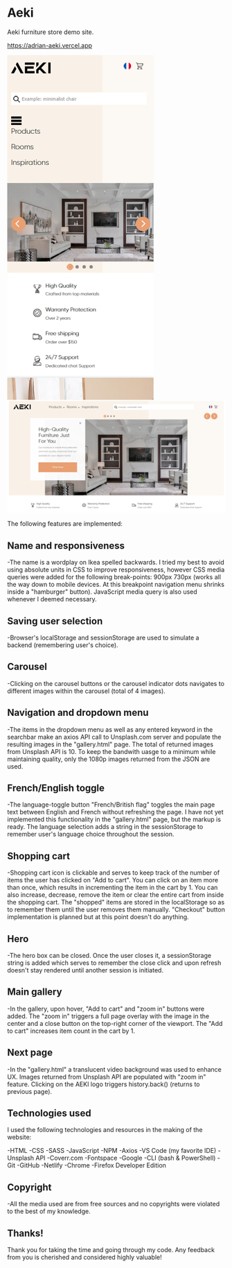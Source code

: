 # Aeki

Aeki furniture store demo site.

https://adrian-aeki.vercel.app

![alt text](https://github.com/hyperstone6/Aeki/blob/main/mobile-screenshot.png?raw=true) ![alt text](https://github.com/hyperstone6/Aeki/blob/main/desktop-screenshot.png?raw=true)


The following features are implemented:

## Name and responsiveness
-The name is a wordplay on Ikea spelled backwards. I tried my best to avoid using absolute units in CSS to improve responsiveness, however CSS media queries were added for the following break-points: 900px 730px (works all the way down to mobile devices. At this breakpoint navigation menu shrinks inside a "hamburger" button). JavaScript media query is also used whenever I deemed necessary.

## Saving user selection
-Browser's localStorage and sessionStorage are used to simulate a backend (remembering user's choice).

## Carousel
-Clicking on the carousel buttons or the carousel indicator dots navigates to different images within the carousel (total of 4 images).

## Navigation and dropdown menu
-The items in the dropdown menu as well as any entered keyword in the searchbar make an axios API call to Unsplash.com server and populate the resulting images in the "gallery.html" page. The total of returned images from Unsplash API is 10. To keep the bandwith uasge to a minimum while maintaining quality, only the 1080p images returned from the JSON are used.

## French/English toggle
-The language-toggle button "French/British flag" toggles the main page text between English and French without refreshing the page. I have not yet implemented this functionality in the "gallery.html" page, but the markup is ready. The language selection adds a string in the sessionStorage to remember user's language choice throughout the session.

## Shopping cart
-Shopping cart icon is clickable and serves to keep track of the number of items the user has clicked on "Add to cart". You can click on an item more than once, which results in incrementing the item in the cart by 1. You can also increase, decrease, remove the item or clear the entire cart from inside the shopping cart. The "shopped" items are stored in the localStorage so as to remember them until the user removes them manually. "Checkout" button implementation is planned but at this point doesn't do anything.

## Hero
-The hero box can be closed. Once the user closes it, a sessionStorage string is added which serves to remember the close click and upon refresh doesn't stay rendered until another session is initiated.

## Main gallery
-In the gallery, upon hover, "Add to cart" and "zoom in" buttons were added. The "zoom in" triggers a full page overlay with the image in the center and a close button on the top-right corner of the viewport. The "Add to cart" increases item count in the cart by 1.

## Next page
-In the "gallery.html" a translucent video background was used to enhance UX. Images returned from Unsplash API are populated with "zoom in" feature. Clicking on the AEKI logo triggers history.back() (returns to previous page).

## Technologies used
I used the following technologies and resources in the making of the website:

-HTML -CSS -SASS -JavaScript -NPM -Axios -VS Code (my favorite IDE) -Unsplash API -Coverr.com -Fontspace -Google -CLI (bash & PowerShell) -Git -GitHub -Netlify -Chrome -Firefox Developer Edition

## Copyright
-All the media used are from free sources and no copyrights were violated to the best of my knowledge.

## Thanks!
Thank you for taking the time and going through my code. Any feedback from you is cherished and considered highly valuable!
